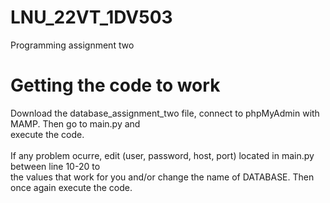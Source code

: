 # LNU_22VT_1DV503
Programming assignment two

# Getting the code to work
Download the database_assignment_two file, connect to phpMyAdmin with MAMP. Then go to main.py and <br />
execute the code.<br />
<br />
If any problem ocurre, edit (user, password, host, port) located in main.py between line 10-20 to <br />
the values that work for you and/or change the name of DATABASE. Then once again execute the code.
